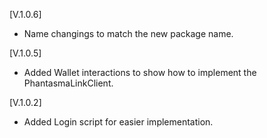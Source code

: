 [V.1.0.6]
* Name changings to match the new package name.

[V.1.0.5]
* Added Wallet interactions to show how to implement the PhantasmaLinkClient.

[V.1.0.2]
* Added Login script for easier implementation.